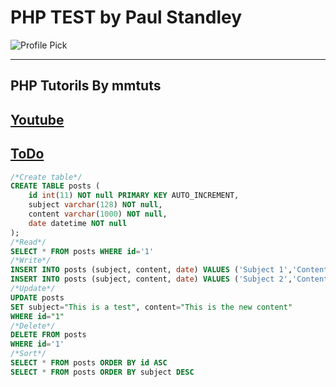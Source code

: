 # PHP TEST by **Paul Standley**

![Profile Pick](http://res.cloudinary.com/pieol2/image/upload/v1516543296/profile-small.png)

---

## **__PHP Tutorils By mmtuts__**

## [Youtube](https://www.youtube.com/watch?v=ILyf16MEvHM&list=PL0eyrZgxdwhwBToawjm9faF1ixePexft-&index=36)

## [ToDo](https://www.youtube.com/watch?v=LC9GaXkdxF8)

```SQL
/*Create table*/
CREATE TABLE posts (
	id int(11) NOT null PRIMARY KEY AUTO_INCREMENT,
    subject varchar(128) NOT null,
    content varchar(1000) NOT null,
    date datetime NOT null
);
/*Read*/
SELECT * FROM posts WHERE id='1'
/*Write*/
INSERT INTO posts (subject, content, date) VALUES ('Subject 1','Content 1','0000-00-00 00:00:00');
INSERT INTO posts (subject, content, date) VALUES ('Subject 2','Content 2','0000-00-00 00:00:00');
/*Update*/
UPDATE posts
SET subject="This is a test", content="This is the new content"
WHERE id="1"
/*Delete*/
DELETE FROM posts
WHERE id='1'
/*Sort*/
SELECT * FROM posts ORDER BY id ASC
SELECT * FROM posts ORDER BY subject DESC
```